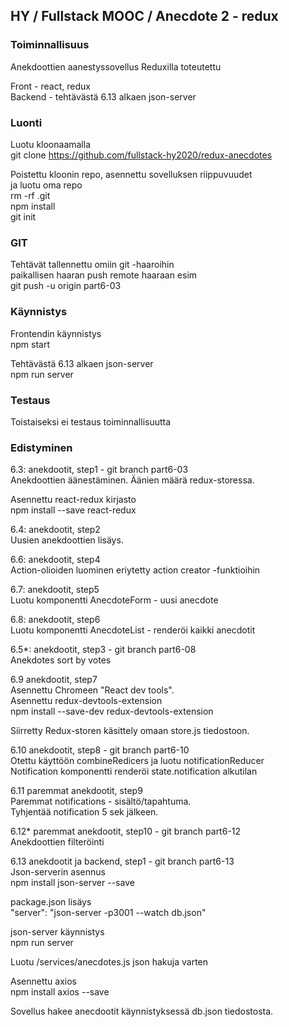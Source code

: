 ## HY / Fullstack MOOC / Anecdote 2 - redux

### Toiminnallisuus  

Anekdoottien aanestyssovellus Reduxilla toteutettu

Front - react, redux  
Backend - tehtävästä 6.13 alkaen json-server  
 

### Luonti  

Luotu kloonaamalla  
git clone https://github.com/fullstack-hy2020/redux-anecdotes

Poistettu kloonin repo, asennettu sovelluksen riippuvuudet  
ja luotu oma repo  
rm -rf .git  
npm install  
git init   

### GIT

Tehtävät tallennettu omiin git -haaroihin  
paikallisen haaran push remote haaraan esim  
git push -u origin part6-03  

### Käynnistys  
Frontendin käynnistys  
npm start  

Tehtävästä 6.13 alkaen  json-server  
npm run server  


### Testaus  
Toistaiseksi ei testaus toiminnallisuutta   

### Edistyminen

6.3: anekdootit, step1 - git branch part6-03  
Anekdoottien äänestäminen. Äänien määrä redux-storessa.    

Asennettu react-redux kirjasto  
npm install --save react-redux  

6.4: anekdootit, step2  
Uusien anekdoottien lisäys.  

6.6: anekdootit, step4  
Action-olioiden luominen eriytetty action creator -funktioihin  

6.7: anekdootit, step5   
Luotu komponentti AnecdoteForm - uusi anecdote    

6.8: anekdootit, step6  
Luotu komponentti AnecdoteList - renderöi kaikki anecdotit  

6.5*: anekdootit, step3   - git branch part6-08  
Anekdotes sort by votes  

6.9 anekdootit, step7  
Asennettu Chromeen "React dev tools".  
Asennettu redux-devtools-extension  
npm install --save-dev redux-devtools-extension  

Siirretty Redux-storen käsittely omaan store.js tiedostoon.  

6.10 anekdootit, step8 - git branch part6-10  
Otettu käyttöön combineRedicers ja luotu notificationReducer  
Notification komponentti renderöi state.notification alkutilan  

6.11 paremmat anekdootit, step9  
Paremmat notifications - sisältö/tapahtuma.  
Tyhjentää notification 5 sek jälkeen.  

6.12* paremmat anekdootit, step10  - git branch part6-12  
Anekdoottien filteröinti   

6.13 anekdootit ja backend, step1  - git branch part6-13  
Json-serverin asennus  
npm install json-server --save  

package.json lisäys  
"server": "json-server -p3001 --watch db.json"  

json-server käynnistys  
npm run server  

Luotu /services/anecdotes.js json hakuja varten  

Asennettu axios  
npm install axios --save  

Sovellus hakee anecdootit käynnistyksessä db.json tiedostosta.  


